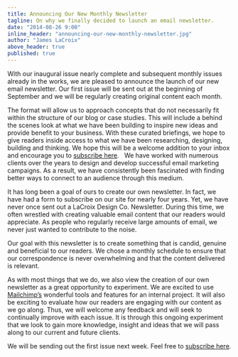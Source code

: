 ```yaml
---
title: Announcing Our New Monthly Newsletter
tagline: On why we finally decided to launch an email newsletter.
date: "2014-08-26 9:00"
inline_header: "announcing-our-new-monthly-newsletter.jpg"
author: "James LaCroix"
above_header: true
published: true
---
```


With our inaugural issue nearly complete and subsequent monthly issues already in the works, we are pleased to announce the launch of our new email newsletter. Our first issue will be sent out at the beginning of September and we will be regularly creating original content each month.

The format will allow us to approach concepts that do not necessarily fit within the structure of our blog or case studies. This will include a behind the scenes look at what we have been building to inspire new ideas and provide benefit to your business. With these curated briefings, we hope to give readers inside access to what we have been researching, designing, building and thinking. We hope this will be a welcome addition to your inbox and encourage you to [subscribe here](http://www.lacroixdesign.net/newsletter/).
 
We have worked with numerous clients over the years to design and develop successful email marketing campaigns. As a result, we have consistently been fascinated with finding better ways to connect to an audience through this medium.

It has long been a goal of ours to create our own newsletter. In fact, we have had a form to subscribe on our site for nearly four years. Yet, we have never once sent out a LaCroix Design Co. Newsletter. During this time, we often wrestled with creating valuable email content that our readers would appreciate. As people who regularly receive large amounts of email, we never just wanted to contribute to the noise.

Our goal with this newsletter is to create something that is candid, genuine and beneficial to our readers. We chose a monthly schedule to ensure that our correspondence is never overwhelming and that the content delivered is relevant. 

As with most things that we do, we also view the creation of our own newsletter as a great opportunity to experiment. We are excited to use [Mailchimp’s](http://eepurl.com/v7UmP) wonderful tools and features for an internal project. It will also be exciting to evaluate how our readers are engaging with our content as we go along. Thus, we will welcome any feedback and will seek to continually improve with each issue. It is through this ongoing experiment that we look to gain more knowledge, insight and ideas that we will pass along to our current and future clients.

We will be sending out the first issue next week. Feel free to [subscribe here](http://www.lacroixdesign.net/newsletter/).
